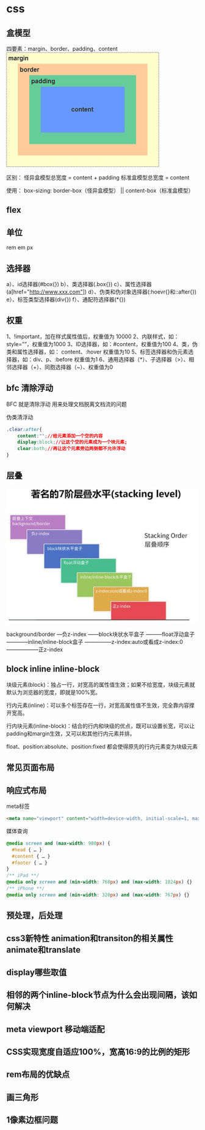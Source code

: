 # css
## 盒模型
四要素：margin、border、padding、content
![](img/box.png)

区别：
怪异盒模型总宽度 = content + padding
标准盒模型总宽度 = content

使用：
box-sizing: border-box（怪异盒模型） || content-box（标准盒模型）

## flex
## 单位
rem
em
px

## 选择器
a）、id选择器(#box{})
b）、类选择器(.box{})
c）、属性选择器(a[href="http://www.xxx.com"])
d）、伪类和伪对象选择器(:hoevr{}和::after{})
e）、标签类型选择器(div{})
f）、通配符选择器(*{})

## 权重
1、!important，加在样式属性值后，权重值为 10000
2、内联样式，如：style=””，权重值为1000
3、ID选择器，如：#content，权重值为100
4、类，伪类和属性选择器，如： content、:hover 权重值为10
5、标签选择器和伪元素选择器，如：div、p、:before 权重值为1
6、通用选择器（*）、子选择器（>）、相邻选择器（+）、同胞选择器（~）、权重值为0

## bfc 清除浮动
BFC 就是清除浮动 用来处理文档脱离文档流的问题

伪类清浮动
```css
.clear:after{
    content:"";//给元素添加一个空的内容
    display:block;//让这个空的元素成为一个块元素;
    clear:both;//再让这个元素旁边两侧都不允许浮动
}
```
## 层叠
![](img/CSS层叠顺序.jpg)

background/border
—负z-index
——block块状水平盒子
———float浮动盒子
————inline/inline-block盒子
—————z-index:auto或看成z-index:0
——————正z-index

## block inline inline-block
块级元素(block)：独占一行，对宽高的属性值生效；如果不给宽度，块级元素就默认为浏览器的宽度，即就是100%宽。

行内元素(inline)：可以多个标签存在一行，对宽高属性值不生效，完全靠内容撑开宽高。

行内块元素(inline-block)：结合的行内和块级的优点，既可以设置长宽，可以让padding和margin生效，又可以和其他行内元素并排。

float、position:absolute、position:fixed 都会使得原先的行内元素变为块级元素

## 常见页面布局

## 响应式布局
meta标签
```html
<meta name="viewport" content="width=device-width, initial-scale=1, maximum-scale=1, user-scalable=no">
```

媒体查询
```css
@media screen and (max-width: 980px) {
  #head { … }
  #content { … }
  #footer { … }
}
/** iPad **/
@media only screen and (min-width: 768px) and (max-width: 1024px) {}
/** iPhone **/
@media only screen and (min-width: 320px) and (max-width: 767px) {}

```


## 预处理，后处理
## css3新特性 animation和transiton的相关属性animate和translate
## display哪些取值
## 相邻的两个inline-block节点为什么会出现间隔，该如何解决
## meta viewport 移动端适配
## CSS实现宽度自适应100%，宽高16:9的比例的矩形
## rem布局的优缺点
## 画三角形
## 1像素边框问题



